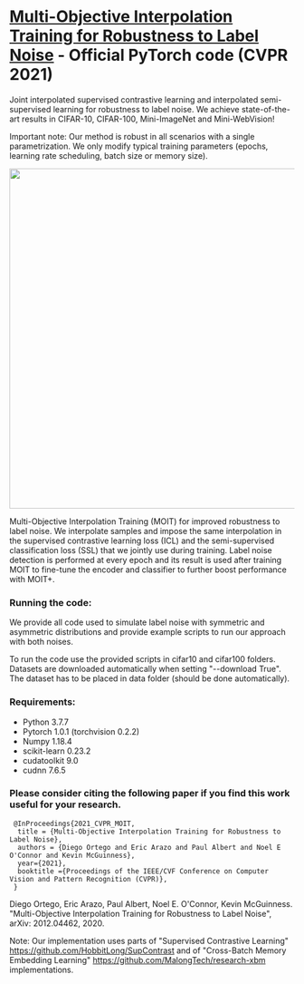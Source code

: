 # <a href="https://arxiv.org/abs/2012.04462" target="_blank"> Multi-Objective Interpolation Training for Robustness to Label Noise</a> - Official PyTorch code (CVPR 2021)

Joint interpolated supervised contrastive learning and interpolated semi-supervised learning for robustness to label noise. We achieve state-of-the-art results in CIFAR-10, CIFAR-100, Mini-ImageNet and Mini-WebVision!

Important note: Our method is robust in all scenarios with a single parametrization. We only modify typical training parameters (epochs, learning rate scheduling, batch size or memory size).

<img src="./Overview.png" width="600">

Multi-Objective Interpolation Training (MOIT) for improved robustness to label noise. We interpolate samples and impose the same interpolation in the supervised contrastive learning loss (ICL) and the semi-supervised classification loss (SSL) that we jointly use during training. Label noise detection is performed at every epoch and its result is used after training MOIT to fine-tune the encoder and classifier to further boost performance with MOIT+.


### Running the code:
We provide all code used to simulate label noise with symmetric and asymmetric distributions and provide example scripts to run our approach with both noises.

To run the code use the provided scripts in cifar10 and cifar100 folders. Datasets are downloaded automatically when setting "--download True". The dataset has to be placed in data folder (should be done automatically).

### Requirements:
* Python 3.7.7
* Pytorch 1.0.1 (torchvision 0.2.2)
* Numpy 1.18.4
* scikit-learn 0.23.2
* cudatoolkit 9.0
* cudnn 7.6.5

### Please consider citing the following paper if you find this work useful for your research.

```
 @InProceedings{2021_CVPR_MOIT,
  title = {Multi-Objective Interpolation Training for Robustness to Label Noise},
  authors = {Diego Ortego and Eric Arazo and Paul Albert and Noel E O'Connor and Kevin McGuinness},
  year={2021},
  booktitle ={Proceedings of the IEEE/CVF Conference on Computer Vision and Pattern Recognition (CVPR)},
 } 
```

Diego Ortego, Eric Arazo, Paul Albert, Noel E. O'Connor, Kevin McGuinness. "Multi-Objective Interpolation Training for Robustness to Label Noise", arXiv: 2012.04462, 2020.


Note: Our implementation uses parts of "Supervised Contrastive Learning" https://github.com/HobbitLong/SupContrast and of "Cross-Batch Memory Embedding Learning" https://github.com/MalongTech/research-xbm implementations.


